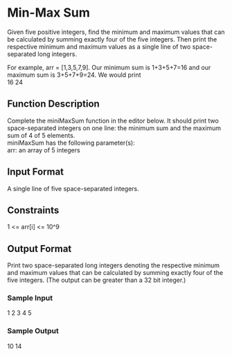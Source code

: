 <h1>Min-Max Sum</h1>

Given five positive integers, find the minimum and maximum values that can be calculated by summing exactly four of the five integers. Then print the respective minimum and maximum values as a single line of two space-separated long integers.<br>

For example, arr = [1,3,5,7,9]. Our minimum sum is 1+3+5+7=16 and our maximum sum is 3+5+7+9=24. We would print<br>
16 24<br>

<h2>Function Description</h2>
Complete the miniMaxSum function in the editor below. It should print two space-separated integers on one line: the minimum sum and the maximum sum of 4 of 5 elements.<br>
miniMaxSum has the following parameter(s):<br>
arr: an array of 5 integers<br>

<h2>Input Format</h2>
A single line of five space-separated integers.<br>

<h2>Constraints</h2>
1 <= arr[i] <= 10^9

<h2>Output Format</h2>
Print two space-separated long integers denoting the respective minimum and maximum values that can be calculated by summing exactly four of the five integers. (The output can be greater than a 32 bit integer.)

<h3>Sample Input</h3>
1 2 3 4 5

<h3>Sample Output</h3>
10 14
